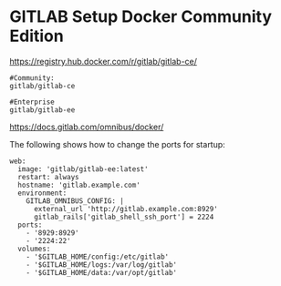 # GITLAB Setup Docker Community Edition

https://registry.hub.docker.com/r/gitlab/gitlab-ce/

```
#Community: 
gitlab/gitlab-ce

#Enterprise
gitlab/gitlab-ee

```



https://docs.gitlab.com/omnibus/docker/



The following shows how to change the ports for startup: 

```
web:
  image: 'gitlab/gitlab-ee:latest'
  restart: always
  hostname: 'gitlab.example.com'
  environment:
    GITLAB_OMNIBUS_CONFIG: |
      external_url 'http://gitlab.example.com:8929'
      gitlab_rails['gitlab_shell_ssh_port'] = 2224
  ports:
    - '8929:8929'
    - '2224:22'
  volumes:
    - '$GITLAB_HOME/config:/etc/gitlab'
    - '$GITLAB_HOME/logs:/var/log/gitlab'
    - '$GITLAB_HOME/data:/var/opt/gitlab'
```



